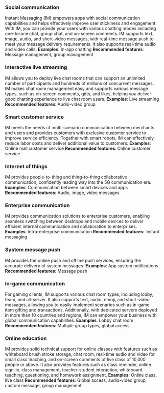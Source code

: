 ### Social communication
Instant Messaging (IM) empowers apps with social communication capabilities and helps effectively improve user stickiness and engagement. With IM, you can provide your users with various chatting modes including one-to-one chat, group chat, and on-screen comments. IM supports text, image, audio, and short-video messages, with real-time message push to meet your message delivery requirements. It also supports real-time audio and video calls.
**Examples**: In-app chatting
**Recommended features**: Message management, group management


### Interactive live streaming
IM allows you to deploy live chat rooms that can support an unlimited number of participants and hundreds of millions of concurrent messages. IM makes chat room management easy and supports various message types, such as on-screen comments, gifts, and likes, helping you deliver good chatting experience to live chat room users. 
**Examples**: Live streaming
**Recommended features**: Audio-video group


### Smart customer service
IM meets the needs of multi-scenario communication between merchants and users and provides customers with exclusive customer service to improve service efficiency. Together with smart robots, IM can effectively reduce labor costs and deliver additional value to customers.
**Examples**: Online mall customer service
**Recommended features**: Online customer service


### Internet of things
IM provides people-to-thing and thing-to-thing collaborative communication, confidently leading way into the 5G communication era.
**Examples**: Communication between smart devices and apps
**Recommended features**: Audio, image, video messages



### Enterprise communication
IM provides communication solutions to enterprise customers, enabling seamless switching between desktops and mobile devices to deliver efficient internal communication and collaboration to enterprises.
**Examples**: Intra-enterprise communication
**Recommended features**: Instant messaging


### System message push
IM provides the online push and offline push services, ensuring the accurate delivery of system messages.
**Examples**: App system notifications
**Recommended features**: Message push


### In-game communication
For gaming clients, IM supports various chat room types, including lobby, team, and all-server. It also supports text, audio, emoji, and short-video messages, allowing you to easily implement scenarios such as in-game item gifting and transactions. Additionally, with dedicated servers deployed in more than 10 countries and regions, IM can empower your business with global communication capabilities.
**Examples**: Lobby chat room
**Recommended features**: Multiple group types, global access


### Online education
IM provides solid technical support for online classes with features such as whiteboard brush stroke storage, chat room, real-time audio and video for small class teaching, and on-screen comments of live class of 10,000 people or above. It also provides features such as class reminder, online sign-in, class management, teacher-student interaction, whiteboard teaching, questioning, and homework assignment.
**Examples**: Online class, live class
**Recommended features**: Global access, audio-video group, custom message, group management
